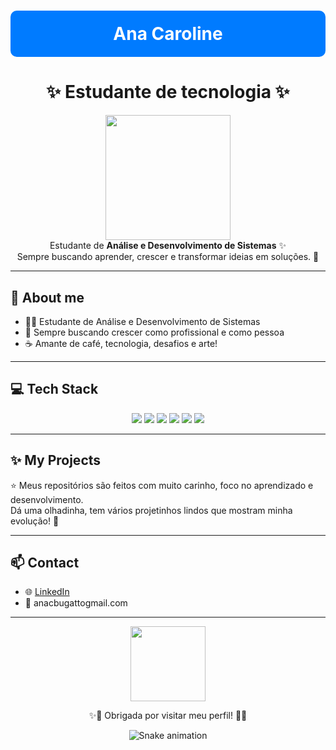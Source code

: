 <div align="center">

<div align="center">
  <h1 style="background-color:#007BFF; color:white; padding:20px; border-radius:10px;">
    Ana Caroline
  </h1>
</div>



</div>

<h1 align="center">✨ Estudante de tecnologia ✨</h1>


<p align="center">
<img src="https://media.giphy.com/media/f3iwJFOVOwuy7K6FFw/giphy.gif" width="200"/><br>
Estudante de <strong>Análise e Desenvolvimento de Sistemas</strong> ✨<br>
Sempre buscando aprender, crescer e transformar ideias em soluções. 🚀
</p>

---

## 💖 About me
- 👩‍💻 Estudante de Análise e Desenvolvimento de Sistemas  
- 🚀 Sempre buscando crescer como profissional e como pessoa  
- ☕ Amante de café, tecnologia, desafios e arte!  

---

## 💻 Tech Stack

<div align="center">

<img src="https://img.shields.io/badge/C%23-239120?style=for-the-badge&logo=c-sharp&logoColor=white"/>
<img src="https://img.shields.io/badge/HTML5-E34F26?style=for-the-badge&logo=html5&logoColor=white"/>
<img src="https://img.shields.io/badge/CSS3-1572B6?style=for-the-badge&logo=css3&logoColor=white"/>
<img src="https://img.shields.io/badge/SQL-4479A1?style=for-the-badge&logo=mysql&logoColor=white"/>
<img src="https://img.shields.io/badge/Git-F05032?style=for-the-badge&logo=git&logoColor=white"/>
<img src="https://img.shields.io/badge/GitHub-181717?style=for-the-badge&logo=github&logoColor=white"/>

</div>

---

## ✨ My Projects
⭐ Meus repositórios são feitos com muito carinho, foco no aprendizado e desenvolvimento.  
Dá uma olhadinha, tem vários projetinhos lindos que mostram minha evolução! 💖  

---

## 📫 Contact
- 🌐 [LinkedIn](https://www.linkedin.com/in/ana-caroline-bugatto-580336299/)  
- 💌 anacbugattogmail.com  

---

<div align="center">

<img src="https://media.giphy.com/media/13HgwGsXF0aiGY/giphy.gif" width="120"/>

✨🌸 Obrigada por visitar meu perfil! 🌸✨

![Snake animation](https://github.com/annakkarolyne/annakkarolyne/blob/output/github-contribution-grid-snake.svg)

</div>


